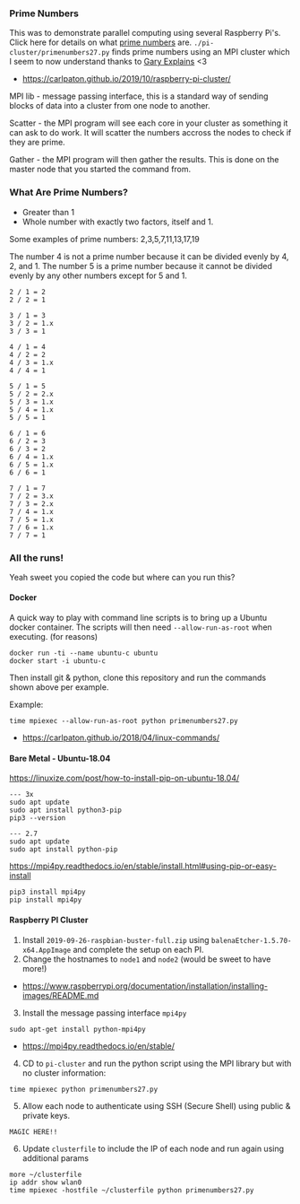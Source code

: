 ### Prime Numbers

This was to demonstrate parallel computing using several Raspberry Pi's. Click here for details on what [prime numbers](/pi-cluster/prime-numbers.md) are.  `./pi-cluster/primenumbers27.py` finds prime numbers using an MPI cluster which I seem to now understand thanks to [Gary Explains](https://www.youtube.com/channel/UCRjSO-juFtngAeJGJRMdIZw) <3

*  https://carlpaton.github.io/2019/10/raspberry-pi-cluster/

MPI lib - message passing interface, this is a standard way of sending blocks of data into a cluster from one node to another.

Scatter - the MPI program will see each core in your cluster as something it can ask to do work. It will scatter the numbers accross the nodes to check if they are prime.

Gather - the MPI program will then gather the results. This is done on the master node that you started the command from.

### What Are Prime Numbers?

* Greater than 1
* Whole number with exactly two factors, itself and 1.

Some examples of prime numbers: 2,3,5,7,11,13,17,19

The number 4 is not a prime number because it can be divided evenly by 4, 2, and 1. 
The number 5 is a prime number because it cannot be divided evenly by any other numbers except for 5 and 1.

```
2 / 1 = 2
2 / 2 = 1

3 / 1 = 3
3 / 2 = 1.x
3 / 3 = 1

4 / 1 = 4
4 / 2 = 2
4 / 3 = 1.x
4 / 4 = 1

5 / 1 = 5
5 / 2 = 2.x
5 / 3 = 1.x
5 / 4 = 1.x
5 / 5 = 1

6 / 1 = 6
6 / 2 = 3
6 / 3 = 2
6 / 4 = 1.x
6 / 5 = 1.x
6 / 6 = 1

7 / 1 = 7
7 / 2 = 3.x
7 / 3 = 2.x
7 / 4 = 1.x
7 / 5 = 1.x
7 / 6 = 1.x
7 / 7 = 1
```

### All the runs!

Yeah sweet you copied the code but where can you run this?

#### Docker

A quick way to play with command line scripts is to bring up a Ubuntu docker container. The scripts will then need `--allow-run-as-root` when executing. (for reasons)

```
docker run -ti --name ubuntu-c ubuntu
docker start -i ubuntu-c
```

Then install git & python, clone this repository and run the commands shown above per example.

Example:

```
time mpiexec --allow-run-as-root python primenumbers27.py
```

*  https://carlpaton.github.io/2018/04/linux-commands/ 

#### Bare Metal - Ubuntu-18.04

https://linuxize.com/post/how-to-install-pip-on-ubuntu-18.04/

```
--- 3x
sudo apt update
sudo apt install python3-pip
pip3 --version

--- 2.7
sudo apt update
sudo apt install python-pip
```

https://mpi4py.readthedocs.io/en/stable/install.html#using-pip-or-easy-install

```
pip3 install mpi4py
pip install mpi4py 
```

#### Raspberry PI Cluster

1. Install `2019-09-26-raspbian-buster-full.zip` using `balenaEtcher-1.5.70-x64.AppImage` and complete the setup on each PI.
2. Change the hostnames to `node1` and `node2` (would be sweet to have more!)

* https://www.raspberrypi.org/documentation/installation/installing-images/README.md

3. Install the message passing interface `mpi4py`

```
sudo apt-get install python-mpi4py
```

* https://mpi4py.readthedocs.io/en/stable/

4. CD to `pi-cluster` and run the python script using the MPI library but with no cluster information: 

```
time mpiexec python primenumbers27.py
```

5. Allow each node to authenticate using SSH (Secure Shell) using public & private keys.

```
MAGIC HERE!!
```

6. Update `clusterfile` to include the IP of each node and run again using additional params

```
more ~/clusterfile
ip addr show wlan0
time mpiexec -hostfile ~/clusterfile python primenumbers27.py
```
